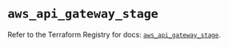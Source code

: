 # `aws_api_gateway_stage`

Refer to the Terraform Registry for docs: [`aws_api_gateway_stage`](https://registry.terraform.io/providers/hashicorp/aws/5.61.0/docs/resources/api_gateway_stage).
